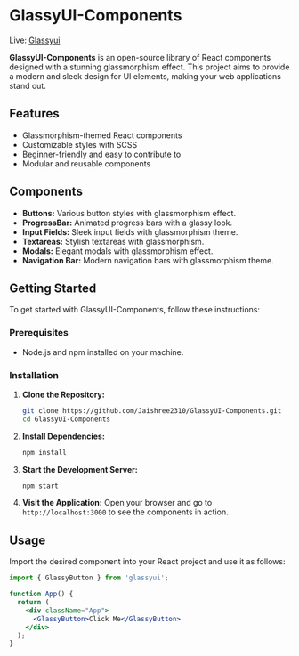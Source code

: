 # GlassyUI-Components 
Live: [Glassyui](https://glassyui.vercel.app/)

**GlassyUI-Components** is an open-source library of React components designed with a stunning glassmorphism effect. This project aims to provide a modern and sleek design for UI elements, making your web applications stand out.

## Features

- Glassmorphism-themed React components
- Customizable styles with SCSS
- Beginner-friendly and easy to contribute to
- Modular and reusable components

## Components

- **Buttons:** Various button styles with glassmorphism effect.
- **ProgressBar:** Animated progress bars with a glassy look.
- **Input Fields:** Sleek input fields with glassmorphism theme.
- **Textareas:** Stylish textareas with glassmorphism.
- **Modals:** Elegant modals with glassmorphism effect.
- **Navigation Bar:** Modern navigation bars with glassmorphism theme.

## Getting Started

To get started with GlassyUI-Components, follow these instructions:

### Prerequisites

- Node.js and npm installed on your machine.

### Installation

1. **Clone the Repository:**

    ```bash
    git clone https://github.com/Jaishree2310/GlassyUI-Components.git
    cd GlassyUI-Components
    ```

2. **Install Dependencies:**

    ```bash
    npm install
    ```

3. **Start the Development Server:**

    ```bash
    npm start
    ```

4. **Visit the Application:**
    Open your browser and go to `http://localhost:3000` to see the components in action.

## Usage

Import the desired component into your React project and use it as follows:

```jsx
import { GlassyButton } from 'glassyui';

function App() {
  return (
    <div className="App">
      <GlassyButton>Click Me</GlassyButton>
    </div>
  );
}
